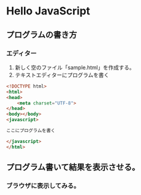 # Hello JavaScript


## プログラムの書き方

### エディター

 1. 新しく空のファイル「sample.html」を作成する。
 1. テキストエディターにプログラムを書く

```html
<!DOCTYPE html>
<html>
<head>
	<meta charset="UTF-8">
</head>
<body></body>
<javascript>

ここにプログラムを書く

</javascript>
</html>
```




## プログラム書いて結果を表示させる。


### ブラウザに表示してみる。




### 

### 



